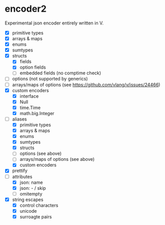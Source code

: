 # encoder2

Experimental json encoder entirely written in V. 

- [x] primitive types
- [x] arrays & maps
- [x] enums
- [x] sumtypes
- [x] structs
	- [x] fields
	- [x] option fields
	- [ ] embedded fields (no comptime check)
- [ ] options (not supported by generics)
- [ ] arrays/maps of options (see https://github.com/vlang/v/issues/24466)
- [x] custom encoders
	- [x] interface
	- [x] Null
	- [x] time.Time
	- [x] math.big.Integer
- [ ] aliases
	- [x] primitive types
	- [x] arrays & maps
	- [x] enums
	- [x] sumtypes
	- [x] structs
	- [ ] options (see above)
	- [ ] arrays/maps of options (see above)
	- [x] custom encoders
- [x] prettify
- [ ] attributes
	- [x] json: name
	- [x] json: - / skip
	- [ ] omitempty
- [x] string escapes
	- [x] control characters
	- [x] unicode
	- [x] surroagte pairs
